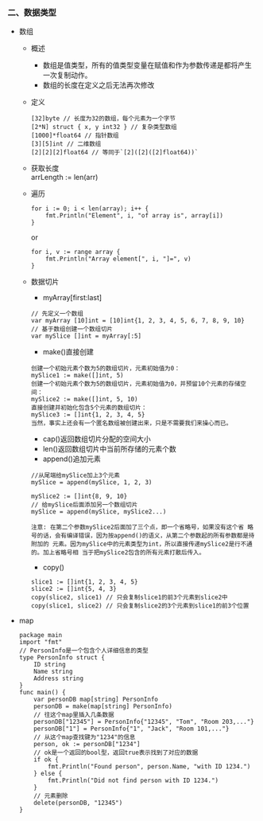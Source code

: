 


### 二、数据类型  
* 数组  
    * 概述  
        * 数组是值类型，所有的值类型变量在赋值和作为参数传递是都将产生一次复制动作。   
        * 数组的长度在定义之后无法再次修改

    * 定义  
        ```
        [32]byte // 长度为32的数组，每个元素为一个字节  
        [2*N] struct { x, y int32 } // 复杂类型数组  
        [1000]*float64 // 指针数组  
        [3][5]int // 二维数组  
        [2][2][2]float64 // 等同于`[2]([2]([2]float64))`
        ```
    * 获取长度  
        arrLength := len(arr)
    * 遍历  
        ```
        for i := 0; i < len(array); i++ { 
            fmt.Println("Element", i, "of array is", array[i]) 
        } 
        ```
        or
        ```
        for i, v := range array { 
            fmt.Println("Array element[", i, "]=", v) 
        } 
        ```
    * 数据切片  
        * myArray[first:last]
        ```
        // 先定义一个数组
        var myArray [10]int = [10]int{1, 2, 3, 4, 5, 6, 7, 8, 9, 10} 
        // 基于数组创建一个数组切片
        var mySlice []int = myArray[:5] 
        ```
        * make()直接创建
        ```
        创建一个初始元素个数为5的数组切片，元素初始值为0：
        mySlice1 := make([]int, 5)  
        创建一个初始元素个数为5的数组切片，元素初始值为0，并预留10个元素的存储空间：
        mySlice2 := make([]int, 5, 10) 
        直接创建并初始化包含5个元素的数组切片：
        mySlice3 := []int{1, 2, 3, 4, 5} 
        当然，事实上还会有一个匿名数组被创建出来，只是不需要我们来操心而已。
        ```
        * cap()返回数组切片分配的空间大小  
        * len()返回数组切片中当前所存储的元素个数
        * append()追加元素
        ```
        //从尾端给mySlice加上3个元素
        mySlice = append(mySlice, 1, 2, 3) 

        mySlice2 := []int{8, 9, 10} 
        // 给mySlice后面添加另一个数组切片
        mySlice = append(mySlice, mySlice2...)
        ```
        `注意: 在第二个参数mySlice2后面加了三个点，即一个省略号，如果没有这个省
        略号的话，会有编译错误，因为按append()的语义，从第二个参数起的所有参数都是待附加的
        元素。因为mySlice中的元素类型为int，所以直接传递mySlice2是行不通的。加上省略号相
        当于把mySlice2包含的所有元素打散后传入。`
        * copy()
        ```
        slice1 := []int{1, 2, 3, 4, 5} 
        slice2 := []int{5, 4, 3} 
        copy(slice2, slice1) // 只会复制slice1的前3个元素到slice2中
        copy(slice1, slice2) // 只会复制slice2的3个元素到slice1的前3个位置
        ```
* map
    ```
    package main 
    import "fmt" 
    // PersonInfo是一个包含个人详细信息的类型
    type PersonInfo struct { 
        ID string
        Name string
        Address string
    } 
    func main() { 
        var personDB map[string] PersonInfo 
        personDB = make(map[string] PersonInfo) 
        // 往这个map里插入几条数据
        personDB["12345"] = PersonInfo{"12345", "Tom", "Room 203,..."} 
        personDB["1"] = PersonInfo{"1", "Jack", "Room 101,..."} 
        // 从这个map查找键为"1234"的信息
        person, ok := personDB["1234"] 
        // ok是一个返回的bool型，返回true表示找到了对应的数据
        if ok { 
            fmt.Println("Found person", person.Name, "with ID 1234.") 
        } else { 
            fmt.Println("Did not find person with ID 1234.") 
        }
        // 元素删除  
        delete(personDB, "12345")
    }
    ```
    




    

